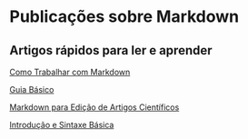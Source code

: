 # Publicações sobre Markdown 

## Artigos rápidos para ler e aprender

[Como Trabalhar com Markdown](https://www.alura.com.br/artigos/como-trabalhar-com-markdown)

[Guia Básico](https://docs.pipz.com/central-de-ajuda/learning-center/guia-basico-de-markdown#open)

[Markdown para Edição de Artigos Científicos](https://sistemasagricolas.wordpress.com/2015/05/13/utilizando-markdown-para-edicao-de-artigos-cientiticos/)

[Introdução e Sintaxe Básica](https://www.inteligenciaurbana.org/2021/04/markdown-parte1.html)



